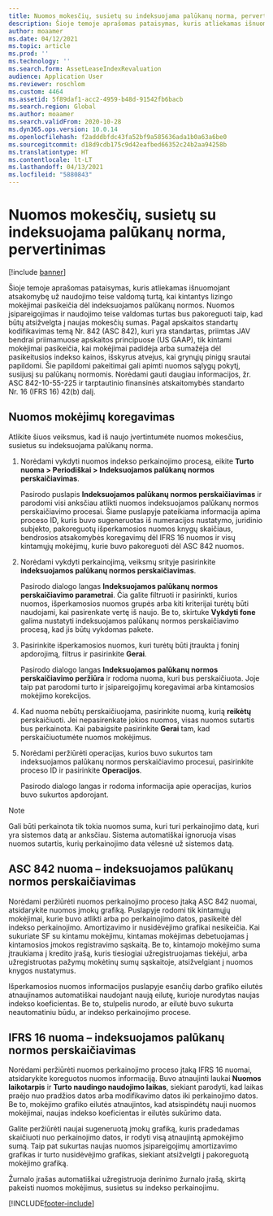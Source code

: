 ```yaml
---
title: Nuomos mokesčių, susietų su indeksuojama palūkanų norma, pervertinimas
description: Šioje temoje aprašomas pataisymas, kuris atliekamas išnuomojant atsakomybę už naudojimo teise valdomą turtą, kai kintantys lizingo mokėjimai pasikeičia dėl indeksuojamos palūkanų normos.
author: moaamer
ms.date: 04/12/2021
ms.topic: article
ms.prod: ''
ms.technology: ''
ms.search.form: AssetLeaseIndexRevaluation
audience: Application User
ms.reviewer: roschlom
ms.custom: 4464
ms.assetid: 5f89daf1-acc2-4959-b48d-91542fb6bacb
ms.search.region: Global
ms.author: moaamer
ms.search.validFrom: 2020-10-28
ms.dyn365.ops.version: 10.0.14
ms.openlocfilehash: f2adddbfdc43fa52bf9a585636ada1b0a63a6be0
ms.sourcegitcommit: d18d9cdb175c9d42eafbed66352c24b2aa94258b
ms.translationtype: HT
ms.contentlocale: lt-LT
ms.lasthandoff: 04/13/2021
ms.locfileid: "5880843"
---
```

# <a name="revalue-lease-payments-that-are-linked-to-an-index-rate"></a>Nuomos mokesčių, susietų su indeksuojama palūkanų norma, pervertinimas

[!include [banner](../includes/banner.md)]

Šioje temoje aprašomas pataisymas, kuris atliekamas išnuomojant atsakomybę už naudojimo teise valdomą turtą, kai kintantys lizingo mokėjimai pasikeičia dėl indeksuojamos palūkanų normos. Nuomos įsipareigojimas ir naudojimo teise valdomas turtas bus pakoreguoti taip, kad būtų atsižvelgta į naujas mokesčių sumas. Pagal apskaitos standartų kodifikavimas temą Nr. 842 (ASC 842), kuri yra standartas, priimtas JAV bendrai priimamuose apskaitos principuose (US GAAP), tik kintami mokėjimai pasikeičia, kai mokėjimai padidėja arba sumažėja dėl pasikeitusios indekso kainos, išskyrus atvejus, kai grynųjų pinigų srautai papildomi. Šie papildomi pakeitimai gali apimti nuomos sąlygų pokytį, susijusį su palūkanų normomis. Norėdami gauti daugiau informacijos, žr. ASC 842-10-55-225 ir tarptautinio finansinės atskaitomybės standarto Nr. 16 (IFRS 16) 42(b) dalį.

## <a name="adjust-lease-payments"></a>Nuomos mokėjimų koregavimas

Atlikite šiuos veiksmus, kad iš naujo įvertintumėte nuomos mokesčius, susietus su indeksuojama palūkanų norma.

1. Norėdami vykdyti nuomos indekso perkainojimo procesą, eikite **Turto nuoma \> Periodiškai \> Indeksuojamos palūkanų normos perskaičiavimas**.

    Pasirodo puslapis **Indeksuojamos palūkanų normos perskaičiavimas** ir parodomi visi anksčiau atlikti nuomos indeksuojamos palūkanų normos perskaičiavimo procesai. Šiame puslapyje pateikiama informacija apima proceso ID, kuris buvo sugeneruotas iš numeracijos nustatymo, juridinio subjekto, pakoreguotų išperkamosios nuomos knygų skaičiaus, bendrosios atsakomybės koregavimų dėl IFRS 16 nuomos ir visų kintamųjų mokėjimų, kurie buvo pakoreguoti dėl ASC 842 nuomos.

2. Norėdami vykdyti perkainojimą, veiksmų srityje pasirinkite **indeksuojamos palūkanų normos perskaičiavimas**.

    Pasirodo dialogo langas **Indeksuojamos palūkanų normos perskaičiavimo parametrai**. Čia galite filtruoti ir pasirinkti, kurios nuomos, išperkamosios nuomos grupės arba kiti kriterijai turėtų būti naudojami, kai pasirenkate vertę iš naujo. Be to, skirtuke **Vykdyti fone** galima nustatyti indeksuojamos palūkanų normos perskaičiavimo procesą, kad jis būtų vykdomas pakete.

4. Pasirinkite išperkamosios nuomos, kuri turėtų būti įtraukta į foninį apdorojimą, filtrus ir pasirinkite **Gerai**.

    Pasirodo dialogo langas **Indeksuojamos palūkanų normos perskaičiavimo peržiūra** ir rodoma nuoma, kuri bus perskaičiuota. Joje taip pat parodomi turto ir įsipareigojimų koregavimai arba kintamosios mokėjimo korekcijos.
    
5. Kad nuoma nebūtų perskaičiuojama, pasirinkite nuomą, kurią **reikėtų** perskaičiuoti. Jei nepasirenkate jokios nuomos, visas nuomos sutartis bus perkainota. Kai pabaigsite pasirinkite **Gerai** tam, kad perskaičiuotumėte nuomos mokėjimus.
6. Norėdami peržiūrėti operacijas, kurios buvo sukurtos tam indeksuojamos palūkanų normos perskaičiavimo procesui, pasirinkite proceso ID ir pasirinkite **Operacijos**.

    Pasirodo dialogo langas ir rodoma informacija apie operacijas, kurios buvo sukurtos apdorojant.

> [!NOTE]
> Gali būti perkainota tik tokia nuomos suma, kuri turi perkainojimo datą, kuri yra sistemos datą ar anksčiau. Sistema automatiškai ignoruoja visas nuomos sutartis, kurių perkainojimo data vėlesnė už sistemos datą.

## <a name="asc-842-leases--index-revaluation"></a>ASC 842 nuoma – indeksuojamos palūkanų normos perskaičiavimas

Norėdami peržiūrėti nuomos perkainojimo proceso įtaką ASC 842 nuomai, atsidarykite nuomos įmokų grafiką. Puslapyje rodomi tik kintamųjų mokėjimai, kurie buvo atlikti arba po perkainojimo datos, pasikeitė dėl indekso perkainojimo. Amortizavimo ir nusidėvėjimo grafikai nesikeičia. Kai sukuriate SF su kintamu mokėjimu, kintamas mokėjimas debetuojamas į kintamosios įmokos registravimo sąskaitą. Be to, kintamojo mokėjimo suma įtraukiama į kredito įrašą, kuris tiesiogiai užregistruojamas tiekėjui, arba užregistruotas pažymų mokėtinų sumų sąskaitoje, atsižvelgiant į nuomos knygos nustatymus.

Išperkamosios nuomos informacijos puslapyje esančių darbo grafiko eilutės atnaujinamos automatiškai naudojant naują eilutę, kurioje nurodytas naujas indekso koeficientas. Be to, stulpelis nurodo, ar eilutė buvo sukurta neautomatiniu būdu, ar indekso perkainojimo procese.

## <a name="ifrs-16-leases--index-revaluation"></a>IFRS 16 nuoma – indeksuojamos palūkanų normos perskaičiavimas

Norėdami peržiūrėti nuomos perkainojimo proceso įtaką IFRS 16 nuomai, atsidarykite koreguotos nuomos informaciją. Buvo atnaujinti laukai **Nuomos laikotarpis** ir **Turto naudingo naudojimo laikas**, siekiant parodyti, kad laikas praėjo nuo pradžios datos arba modifikavimo datos iki perkainojimo datos. Be to, mokėjimo grafiko eilutės atnaujintos, kad atsispindėtų nauji nuomos mokėjimai, naujas indekso koeficientas ir eilutės sukūrimo data.

Galite peržiūrėti naujai sugeneruotą įmokų grafiką, kuris pradedamas skaičiuoti nuo perkainojimo datos, ir rodyti visą atnaujintą apmokėjimo sumą. Taip pat sukurtas naujas nuomos įsipareigojimų amortizavimo grafikas ir turto nusidėvėjimo grafikas, siekiant atsižvelgti į pakoreguotą mokėjimo grafiką.

Žurnalo įrašas automatiškai užregistruoja derinimo žurnalo įrašą, skirtą pakeisti nuomos mokėjimus, susietus su indekso perkainojimu.


[!INCLUDE[footer-include](../../includes/footer-banner.md)]
